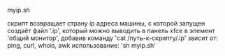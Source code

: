 myip.sh

скрипт возвращает страну ip адреса машины, с которой запущен
создаёт файл '.ip', который можно выводить в панель xfce
в элемент 'общий монитор', добавив команду 'cat /путь-к-скрипту/.ip'
звисит от: ping, curl, whois, awk
использование: 'sh myip.sh'
